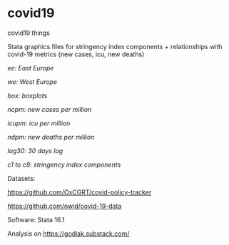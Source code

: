 # covid19
covid19 things

Stata graphics files for stringency index components + relationships with covid-19 metrics (new cases, icu, new deaths)

_ee: East Europe_

_we: West Europe_

_box: boxplots_

_ncpm: new cases per million_

_icupm: icu per million_

_ndpm: new deaths per million_

_lag30: 30 days lag_

_c1 to c8: stringency index components_

Datasets: 

https://github.com/OxCGRT/covid-policy-tracker

https://github.com/owid/covid-19-data

Software: Stata 16.1

Analysis on https://godlak.substack.com/
